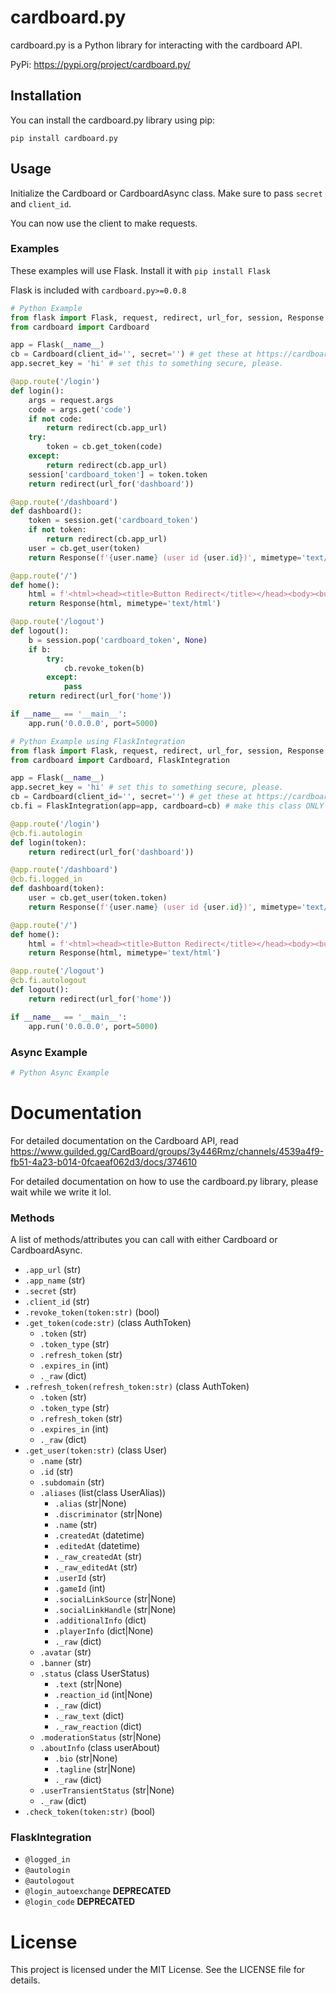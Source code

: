 # cardboard.py

cardboard.py is a Python library for interacting with the cardboard API.

PyPi: https://pypi.org/project/cardboard.py/

## Installation

You can install the cardboard.py library using pip:

`pip install cardboard.py`

## Usage

Initialize the Cardboard or CardboardAsync class. Make sure to pass `secret` and `client_id`.

You can now use the client to make requests.

### Examples
These examples will use Flask. Install it with `pip install Flask`

Flask is included with `cardboard.py>=0.0.8`

```python
# Python Example
from flask import Flask, request, redirect, url_for, session, Response
from cardboard import Cardboard

app = Flask(__name__)
cb = Cardboard(client_id='', secret='') # get these at https://cardboard.ink
app.secret_key = 'hi' # set this to something secure, please.

@app.route('/login')
def login():
    args = request.args
    code = args.get('code')
    if not code:
        return redirect(cb.app_url)
    try:
        token = cb.get_token(code)
    except:
        return redirect(cb.app_url)
    session['cardboard_token'] = token.token
    return redirect(url_for('dashboard'))

@app.route('/dashboard')
def dashboard():
    token = session.get('cardboard_token')
    if not token:
        return redirect(cb.app_url)
    user = cb.get_user(token)
    return Response(f'{user.name} (user id {user.id})', mimetype='text/plain')

@app.route('/')
def home():
    html = f'<html><head><title>Button Redirect</title></head><body><button onclick="window.location.href=\'{url_for("login")}\';">Login</button></body></html>'
    return Response(html, mimetype='text/html')

@app.route('/logout')
def logout():
    b = session.pop('cardboard_token', None)
    if b:
        try:
            cb.revoke_token(b)
        except:
            pass
    return redirect(url_for('home'))

if __name__ == '__main__':
    app.run('0.0.0.0', port=5000)
```

```python
# Python Example using FlaskIntegration
from flask import Flask, request, redirect, url_for, session, Response
from cardboard import Cardboard, FlaskIntegration

app = Flask(__name__)
app.secret_key = 'hi' # set this to something secure, please.
cb = Cardboard(client_id='', secret='') # get these at https://cardboard.ink
cb.fi = FlaskIntegration(app=app, cardboard=cb) # make this class ONLY AFTER YOU SET A SECRET KEY for FLASK.

@app.route('/login')
@cb.fi.autologin
def login(token):
    return redirect(url_for('dashboard'))

@app.route('/dashboard')
@cb.fi.logged_in
def dashboard(token):
    user = cb.get_user(token.token)
    return Response(f'{user.name} (user id {user.id})', mimetype='text/plain')

@app.route('/')
def home():
    html = f'<html><head><title>Button Redirect</title></head><body><button onclick="window.location.href=\'{url_for("login")}\';">Login</button></body></html>'
    return Response(html, mimetype='text/html')

@app.route('/logout')
@cb.fi.autologout
def logout():
    return redirect(url_for('home'))

if __name__ == '__main__':
    app.run('0.0.0.0', port=5000)
```

### Async Example
```python
# Python Async Example
```

# Documentation
For detailed documentation on the Cardboard API, read https://www.guilded.gg/CardBoard/groups/3y446Rmz/channels/4539a4f9-fb51-4a23-b014-0fcaeaf062d3/docs/374610

For detailed documentation on how to use the cardboard.py library, please wait while we write it lol.

### Methods
A list of methods/attributes you can call with either Cardboard or CardboardAsync.
- `.app_url` (str)
- `.app_name` (str)
- `.secret` (str)
- `.client_id` (str)
- `.revoke_token(token:str)` (bool)
- `.get_token(code:str)` (class AuthToken)
    - `.token` (str)
    - `.token_type` (str)
    - `.refresh_token` (str)
    - `.expires_in` (int)
    - `._raw` (dict)
- `.refresh_token(refresh_token:str)` (class AuthToken)
    - `.token` (str)
    - `.token_type` (str)
    - `.refresh_token` (str)
    - `.expires_in` (int)
    - `._raw` (dict)
- `.get_user(token:str)` (class User)
    - `.name` (str)
    - `.id` (str)
    - `.subdomain` (str)
    - `.aliases` (list(class UserAlias))
        - `.alias` (str|None)
        - `.discriminator` (str|None)
        - `.name` (str)
        - `.createdAt` (datetime)
        - `.editedAt` (datetime)
        - `._raw_createdAt` (str)
        - `._raw_editedAt` (str)
        - `.userId` (str)
        - `.gameId` (int)
        - `.socialLinkSource` (str|None)
        - `.socialLinkHandle` (str|None)
        - `.additionalInfo` (dict)
        - `.playerInfo` (dict|None)
        - `._raw` (dict)
    - `.avatar` (str)
    - `.banner` (str)
    - `.status` (class UserStatus)
        - `.text` (str|None)
        - `.reaction_id` (int|None)
        - `._raw` (dict)
        - `._raw_text` (dict)
        - `._raw_reaction` (dict)
    - `.moderationStatus` (str|None)
    - `.aboutInfo` (class userAbout)
        - `.bio` (str|None)
        - `.tagline` (str|None)
        - `._raw` (dict)
    - `.userTransientStatus` (str|None)
    - `._raw` (dict)
- `.check_token(token:str)` (bool)

### FlaskIntegration
- `@logged_in`
- `@autologin`
- `@autologout`
- `@login_autoexchange` **DEPRECATED**
- `@login_code` **DEPRECATED**

# License
This project is licensed under the MIT License. See the LICENSE file for details.
